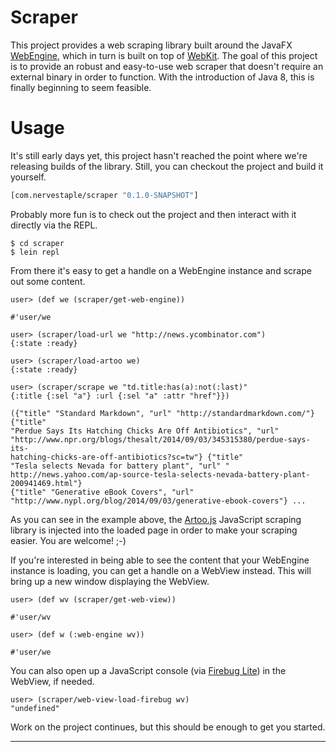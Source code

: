 # Scraper

This project provides a web scraping library built around the JavaFX
[WebEngine][0], which in turn is built on top of [WebKit][1]. The goal of
this project is to provide an robust and easy-to-use web scraper that
doesn't require an external binary in order to function. With the
introduction of Java 8, this is finally beginning to seem feasible.

# Usage

It's still early days yet, this project hasn't reached the point where
we're releasing builds of the library. Still, you can checkout the
project and build it yourself.

````clojure
[com.nervestaple/scraper "0.1.0-SNAPSHOT"]
````

Probably more fun is to check out the project and then interact with
it directly via the REPL.

    $ cd scraper
    $ lein repl

From there it's easy to get a handle on a WebEngine instance and
scrape out some content.

````
user> (def we (scraper/get-web-engine))

#'user/we

user> (scraper/load-url we "http://news.ycombinator.com")
{:state :ready}

user> (scraper/load-artoo we)
{:state :ready}

user> (scraper/scrape we "td.title:has(a):not(:last)"
{:title {:sel "a"} :url {:sel "a" :attr "href"}})

({"title" "Standard Markdown", "url" "http://standardmarkdown.com/"} {"title"
"Perdue Says Its Hatching Chicks Are Off Antibiotics", "url"
"http://www.npr.org/blogs/thesalt/2014/09/03/345315380/perdue-says-its-
hatching-chicks-are-off-antibiotics?sc=tw"} {"title"
"Tesla selects Nevada for battery plant", "url" "
http://news.yahoo.com/ap-source-tesla-selects-nevada-battery-plant-200941469.html"}
{"title" "Generative eBook Covers", "url"
"http://www.nypl.org/blog/2014/09/03/generative-ebook-covers"} ...
````
As you can see in the example above, the [Artoo.js][2] JavaScript
scraping library is injected into the loaded page in order to make
your scraping easier. You are welcome! ;-)

If you're interested in being able to see the content that your
WebEngine instance is loading, you can get a handle on a WebView
instead. This will bring up a new window displaying the WebView.

````
user> (def wv (scraper/get-web-view))

#'user/wv

user> (def w (:web-engine wv))

#'user/we
````

You can also open up a JavaScript console (via [Firebug Lite][3]) in the
WebView, if needed.

````
user> (scraper/web-view-load-firebug wv)
"undefined"
````

Work on the project continues, but this should be enough to get you
started.

----

[0]:
http://docs.oracle.com/javafx/2/api/javafx/scene/web/WebEngine.html "Web Engine API"
[1]: http://en.wikipedia.org/wiki/WebKit "WebKit"
[2]: http://medialab.github.io/artoo "Artoo.js"
[3]: https://getfirebug.com/firebuglite "Firebug Lite"
